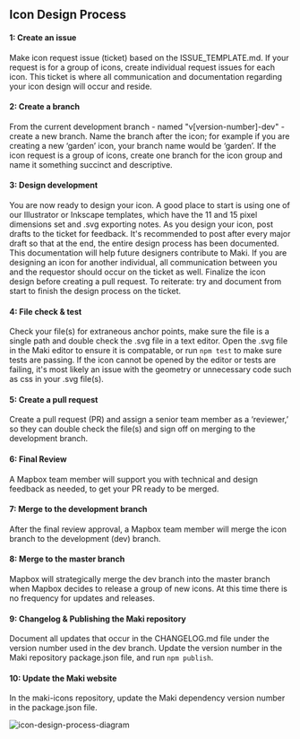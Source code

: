 ## Icon Design Process

#### 1: Create an issue  
Make icon request issue (ticket) based on the ISSUE_TEMPLATE.md. If your request is for a group of icons, create individual request issues for each icon. This ticket is where all communication and documentation regarding your icon design will occur and reside. 

#### 2: Create a branch    
From the current development branch - named "v[version-number]-dev" - create a new branch. Name the branch after the icon; for example if you are creating a new ‘garden’ icon, your branch name would be ‘garden’. If the icon request is a group of icons, create one branch for the icon group and name it something succinct and descriptive. 

#### 3: Design development  
You are now ready to design your icon. A good place to start is using one of our Illustrator or Inkscape templates, which have the 11 and 15 pixel dimensions set and .svg exporting notes. 
As you design your icon, post drafts to the ticket for feedback. It's recommended to post after every major draft so that at the end, the entire design process has been documented. This documentation will help future designers contribute to Maki.
If you are designing an icon for another individual, all communication between you and the requestor should occur on the ticket as well.
Finalize the icon design before creating a pull request. To reiterate: try and document from start to finish the design process on the ticket. 

#### 4: File check & test  
Check your file(s) for extraneous anchor points, make sure the file is a single path and double check the .svg file in a text editor. 
Open the .svg file in the Maki editor to ensure it is compatable, or run `npm test` to make sure tests are passing. If the icon cannot be opened by the editor or tests are failing, it's most likely an issue with the geometry or unnecessary code such as css in your .svg file(s).

#### 5: Create a pull request  
Create a pull request (PR) and assign a senior team member as a ‘reviewer,’ so they can double check the file(s) and sign off on merging to the development branch.

#### 6: Final Review   
A Mapbox team member will support you with technical and design feedback as needed, to get your PR ready to be merged.

#### 7: Merge to the development branch  
After the final review approval, a Mapbox team member will merge the icon branch to the development (dev) branch.

#### 8: Merge to the master branch   
Mapbox will strategically merge the dev branch into the master branch when Mapbox decides to release a group of new icons. At this time there is no frequency for updates and releases. 

#### 9: Changelog & Publishing the Maki repository  
Document all updates that occur in the CHANGELOG.md file under the version number used in the dev branch.
Update the version number in the Maki repository package.json file, and run `npm publish`. 

#### 10: Update the Maki website  
In the maki-icons repository, update the Maki dependency version number in the package.json file. 

![icon-design-process-diagram](https://cloud.githubusercontent.com/assets/16616543/21409497/ab24f0aa-c7a8-11e6-9c18-76a539889a4e.png)
